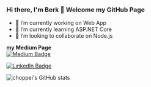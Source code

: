 ### Hi there, I'm Berk 👋 Welcome my GitHub Page

- 🔭 I’m currently working on Web App
- 🌱 I’m currently learning ASP.NET Core
- 👯 I’m looking to collaborate on Node.js


**my Medium Page**<br>
[![Medium Badge](https://img.shields.io/badge/-Medium-757575?style=flat-quare&labelColor=757575&logo=Medium&logoColor=white&link=link)](https://medium.com/@berk.kucukogluu)

[![Lınkedln Badge](https://img.shields.io/badge/-Lınkedln-757575?style=flat-quare&labelColor=757575&logo=Lınkedln&logoColor=white&link=link)](https://www.linkedin.com/in/berk-k%C3%BC%C3%A7%C3%BCko%C4%9Flu-66973b130/)



![choppei's GitHub stats](https://github-readme-stats.vercel.app/api?username=choppei&theme=dark&show_icons=true)



